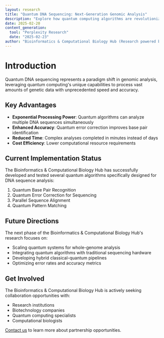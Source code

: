 ```yaml
---
layout: research
title: "Quantum DNA Sequencing: Next-Generation Genomic Analysis"
description: "Explore how quantum computing algorithms are revolutionizing DNA sequencing and analysis"
date: 2025-02-20
content_generation:
  tool: "Perplexity Research"
  date: "2025-02-23"
author: "Bioinformatics & Computational Biology Hub (Research powered by Perplexity)"
---
```


# Introduction

Quantum DNA sequencing represents a paradigm shift in genomic analysis, leveraging quantum computing's unique capabilities to process vast amounts of genetic data with unprecedented speed and accuracy.

## Key Advantages

- **Exponential Processing Power**: Quantum algorithms can analyze multiple DNA sequences simultaneously
- **Enhanced Accuracy**: Quantum error correction improves base pair identification
- **Reduced Time**: Complex analyses completed in minutes instead of days
- **Cost Efficiency**: Lower computational resource requirements

## Current Implementation Status

The Bioinformatics & Computational Biology Hub has successfully developed and tested several quantum algorithms specifically designed for DNA sequence analysis:

1. Quantum Base Pair Recognition
2. Quantum Error Correction for Sequencing
3. Parallel Sequence Alignment
4. Quantum Pattern Matching

## Future Directions

The next phase of the Bioinformatics & Computational Biology Hub's research focuses on:

- Scaling quantum systems for whole-genome analysis
- Integrating quantum algorithms with traditional sequencing hardware
- Developing hybrid classical-quantum pipelines
- Optimizing error rates and accuracy metrics

## Get Involved

The Bioinformatics & Computational Biology Hub is actively seeking collaboration opportunities with:

- Research institutions
- Biotechnology companies
- Quantum computing specialists
- Computational biologists

[Contact us](/contact) to learn more about partnership opportunities.
